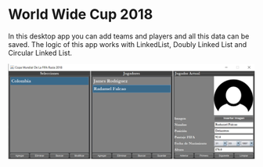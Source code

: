 # World Wide Cup 2018

In this desktop app you can add teams and players and all this data can be saved.
The logic of this app works with LinkedList, Doubly Linked List and Circular Linked List.

![App](./ReadmeFiles/app.png)
